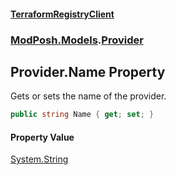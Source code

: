 #### [TerraformRegistryClient](index.md 'index')
### [ModPosh.Models](ModPosh.Models.md 'ModPosh.Models').[Provider](ModPosh.Models.Provider.md 'ModPosh.Models.Provider')

## Provider.Name Property

Gets or sets the name of the provider.

```csharp
public string Name { get; set; }
```

#### Property Value
[System.String](https://docs.microsoft.com/en-us/dotnet/api/System.String 'System.String')